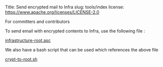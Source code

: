 Title: Send encrypted mail to Infra
slug: tools/index
license: https://www.apache.org/licenses/LICENSE-2.0

For committers and contributors

To send email with encrypted contents to Infra, use the following file :

[infrastructure-root.asc](infrastructure-root.asc)

We also have a bash script that can be used which references the above file

[crypt-to-root.sh](crypt-to-root.sh)



